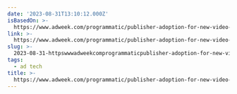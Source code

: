 ```yaml
---
date: '2023-08-31T13:10:12.000Z'
isBasedOn: >-
  https://www.adweek.com/programmatic/publisher-adoption-for-new-video-ad-specs-lag-6-months-after-introduction/
link: >-
  https://www.adweek.com/programmatic/publisher-adoption-for-new-video-ad-specs-lag-6-months-after-introduction/
slug: >-
  2023-08-31-httpswwwadweekcomprogrammaticpublisher-adoption-for-new-video-ad-specs-lag-6-months-after-introduction
tags:
  - ad tech
title: >-
  https://www.adweek.com/programmatic/publisher-adoption-for-new-video-ad-specs-lag-6-months-after-introduction/
---
```


